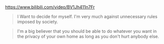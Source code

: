 https://www.bilibili.com/video/BV1Jh411n7Fr

> I Want to decide for myself. I'm very much against unnecessary rules imposed by society.

> I'm a big believer that you should be able to do whatever you want in the privacy of your own home as long as you don't hurt anybody else.
